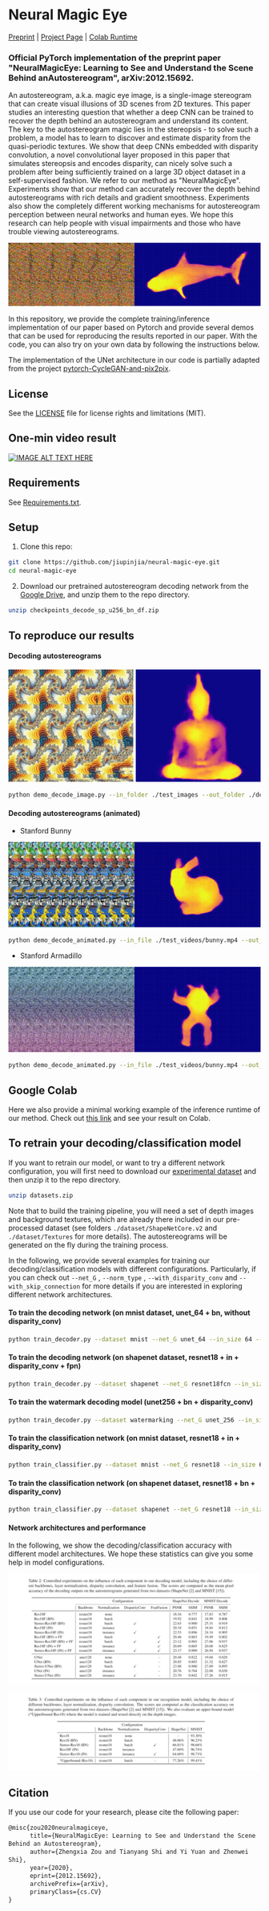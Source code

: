 # Neural Magic Eye 

[Preprint](<https://arxiv.org/abs/2012.15692>) | [Project Page](<https://jiupinjia.github.io/neuralmagiceye/>)  | [Colab Runtime](<https://colab.research.google.com/drive/1f59dFLJ748i2TleE54RkbUZSMo9Hyx7l?usp=sharing>)

### Official PyTorch implementation of the preprint paper "NeuralMagicEye: Learning to See and Understand the Scene Behind anAutostereogram", arXiv:2012.15692.

An autostereogram, a.k.a. magic eye image, is a single-image stereogram that can create visual illusions of 3D scenes from 2D textures. This paper studies an interesting question that whether a deep CNN can be trained to recover the depth behind an autostereogram and understand its content. The key to the autostereogram magic lies in the stereopsis - to solve such a problem, a model has to learn to discover and estimate disparity from the quasi-periodic textures. We show that deep CNNs embedded with disparity convolution, a novel convolutional layer proposed in this paper that simulates stereopsis and encodes disparity, can nicely solve such a problem after being sufficiently trained on a large 3D object dataset in a self-supervised fashion. We refer to our method as  "NeuralMagicEye". Experiments show that our method can accurately recover the depth behind autostereograms with rich details and gradient smoothness. Experiments also show the completely different working mechanisms for autostereogram perception between neural networks and human eyes. We hope this research can help people with visual impairments and those who have trouble viewing autostereograms.

![](./gallery/gif_teaser_1.gif)



In this repository, we provide the complete training/inference implementation of our paper based on Pytorch and provide several demos that can be used for reproducing the results reported in our paper. With the code, you can also try on your own data by following the instructions below.

The implementation of the UNet architecture in our code is partially adapted from the project [pytorch-CycleGAN-and-pix2pix](https://github.com/junyanz/pytorch-CycleGAN-and-pix2pix).



## License

See the [LICENSE](LICENSE.md) file for license rights and limitations (MIT).




## One-min video result

[![IMAGE ALT TEXT HERE](https://img.youtube.com/vi/Fkh7DEblqJ8/0.jpg)](https://www.youtube.com/watch?v=Fkh7DEblqJ8)



## Requirements

See [Requirements.txt](Requirements.txt).




## Setup

1. Clone this repo:

```bash
git clone https://github.com/jiupinjia/neural-magic-eye.git 
cd neural-magic-eye
```

2. Download our pretrained autostereogram decoding network from the [Google Drive](https://drive.google.com/file/d/1er9j1kX7bXljlj9vMwDr7Hb9zfL2XAns/view?usp=sharing), and unzip them to the repo directory.

```bash
unzip checkpoints_decode_sp_u256_bn_df.zip
```



## To reproduce our results

#### Decoding autostereograms

![](./gallery/buddha.jpg)

```bash
python demo_decode_image.py --in_folder ./test_images --out_folder ./decode_output --net_G unet_256 --norm_type batch --with_disparity_conv --in_size 256 --checkpoint_dir ./checkpoints_decode_sp_u256_bn_df
```

#### Decoding autostereograms (animated)

- Stanford Bunny

![](./gallery/demo_animated_bunny.gif)

```bash
python demo_decode_animated.py --in_file ./test_videos/bunny.mp4 --out_folder ./decode_output --net_G unet_256 --norm_type batch --with_disparity_conv --in_size 256 --checkpoint_dir ./checkpoints_decode_sp_u256_bn_df
```

- Stanford Armadillo

![](./gallery/demo_animated_armadillo.gif)

```bash
python demo_decode_animated.py --in_file ./test_videos/bunny.mp4 --out_folder ./decode_output --net_G unet_256 --norm_type batch --with_disparity_conv --in_size 256 --checkpoint_dir ./checkpoints_decode_sp_u256_bn_df
```



## Google Colab

Here we also provide a minimal working example of the inference runtime of our method. Check out [this link](https://colab.research.google.com/drive/1f59dFLJ748i2TleE54RkbUZSMo9Hyx7l?usp=sharing) and see your result on Colab.



## To retrain your decoding/classification model

If you want to retrain our model, or want to try a different network configuration, you will first need to download our [experimental dataset](https://drive.google.com/file/d/1skp2cLiVxAVYdqQGJuqx-txIHf4hyJTq/view?usp=sharing) and then unzip it to the repo directory. 

```bash
unzip datasets.zip
```

Note that to build the training pipeline, you will need a set of depth images and background textures, which are already there included in our pre-processed dataset (see folders `./dataset/ShapeNetCore.v2` and `./dataset/Textures` for more details). The autostereograms will be generated on the fly during the training process.

In the following, we provide several examples for training our decoding/classification models with different configurations. Particularly, if you can check out  `--net_G` ,  `--norm_type` , `--with_disparity_conv` and  `--with_skip_connection`  for more details if you are interested in exploring different network architectures.

#### To train the decoding network (on mnist dataset, unet_64 + bn, without disparity_conv)

```bash
python train_decoder.py --dataset mnist --net_G unet_64 --in_size 64 --batch_size 32 --norm_type batch --checkpoint_dir ./checkpoints_your_model_name_here --vis_dir ./val_out_your_model_name_here
```

#### To train the decoding network (on shapenet dataset, resnet18 + in + disparity_conv + fpn)

```bash
python train_decoder.py --dataset shapenet --net_G resnet18fcn --in_size 128 --batch_size 32 --norm_type instance --with_disparity_conv --with_skip_connection --checkpoint_dir ./checkpoints_your_model_name_here --vis_dir ./val_out_your_model_name_here
```

#### To train the watermark decoding model (unet256 + bn + disparity_conv)

```bash
python train_decoder.py --dataset watermarking --net_G unet_256 --in_size 256 --batch_size 16 --norm_type batch --with_disparity_conv --checkpoint_dir ./checkpoints_your_model_name_here --vis_dir ./val_out_your_model_name_here
```

#### To train the classification network (on mnist dataset, resnet18 + in + disparity_conv)

```bash
python train_classifier.py --dataset mnist --net_G resnet18 --in_size 64 --batch_size 32 --norm_type instance --with_disparity_conv --checkpoint_dir ./checkpoints_your_model_name_here --vis_dir ./val_out_your_model_name_here
```

#### To train the classification network (on shapenet dataset, resnet18 + bn + disparity_conv)

```bash
python train_classifier.py --dataset shapenet --net_G resnet18 --in_size 64 --batch_size 32 --norm_type batch --with_disparity_conv --checkpoint_dir ./checkpoints_your_model_name_here --vis_dir ./val_out_your_model_name_here
```

#### Network architectures and performance

In the following, we show the decoding/classification accuracy with different model architectures. We hope these statistics can give you some help in model configurations.

![](./gallery/acc1.jpg)

![](./gallery/acc2.jpg)



## Citation

If you use our code for your research, please cite the following paper:

``````
@misc{zou2020neuralmagiceye,
      title={NeuralMagicEye: Learning to See and Understand the Scene Behind an Autostereogram}, 
      author={Zhengxia Zou and Tianyang Shi and Yi Yuan and Zhenwei Shi},
      year={2020},
      eprint={2012.15692},
      archivePrefix={arXiv},
      primaryClass={cs.CV}
}
``````

